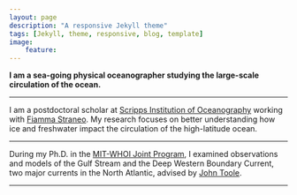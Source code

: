 ```yaml
---
layout: page
description: "A responsive Jekyll theme"
tags: [Jekyll, theme, responsive, blog, template]
image: 
    feature: 
---
```


**I am a sea-going physical oceanographer studying the large-scale circulation of the ocean.**

---

I am a postdoctoral scholar at [Scripps Institution of Oceanography](https://scripps.ucsd.edu/) working with [Fiamma Straneo](https://twitter.com/fstraneo). My research focuses on better understanding how ice and freshwater impact the circulation of the high-latitude ocean. 

---

During my Ph.D. in the [MIT-WHOI Joint Program](https://mit.whoi.edu/), I examined observations and models of the Gulf Stream and the Deep Western Boundary Current, two major currents in the North Atlantic, advised by [John Toole](https://www2.whoi.edu/staff/jtoole/).


---